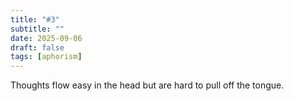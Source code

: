 ```yaml
---
title: "#3"
subtitle: ""
date: 2025-09-06
draft: false
tags: [aphorism]
---
```


Thoughts flow easy in the head but are hard to pull off the tongue.
